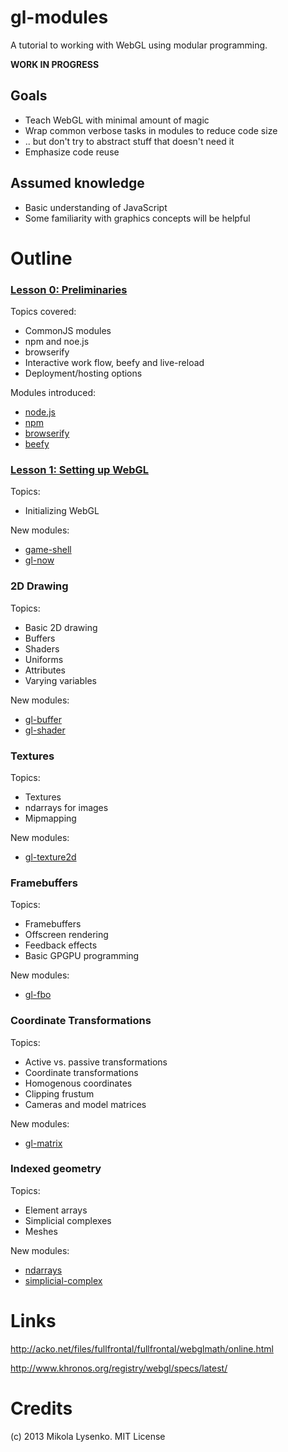 gl-modules
==========
A tutorial to working with WebGL using modular programming.

**WORK IN PROGRESS**

## Goals

* Teach WebGL with minimal amount of magic
* Wrap common verbose tasks in modules to reduce code size
* .. but don't try to abstract stuff that doesn't need it
* Emphasize code reuse


## Assumed knowledge

* Basic understanding of JavaScript
* Some familiarity with graphics concepts will be helpful


# Outline

### [Lesson 0: Preliminaries](https://github.com/mikolalysenko/gl-modules/blob/master/Lesson00/README.md)

Topics covered:

* CommonJS modules
* npm and noe.js
* browserify
* Interactive work flow, beefy and live-reload
* Deployment/hosting options

Modules introduced:

* [node.js](http://nodejs.org/)
* [npm](https://npmjs.org/)
* [browserify](https://github.com/substack/node-browserify)
* [beefy](https://github.com/chrisdickinson/beefy)

### [Lesson 1: Setting up WebGL](https://github.com/mikolalysenko/gl-modules/blob/master/Lesson01/README.md)

Topics:

* Initializing WebGL

New modules:

* [game-shell](https://github.com/mikolalysenko/game-shell)
* [gl-now](https://github.com/mikolalysenko/gl-now)

### 2D Drawing

Topics:

* Basic 2D drawing
* Buffers
* Shaders
* Uniforms
* Attributes
* Varying variables

New modules:

* [gl-buffer](https://github.com/mikolalysenko/gl-buffer)
* [gl-shader](https://github.com/mikolalysenko/gl-shader)

### Textures

Topics:

* Textures
* ndarrays for images
* Mipmapping

New modules:

* [gl-texture2d](https://github.com/mikolalysenko/gl-texture2d)

### Framebuffers

Topics:

* Framebuffers
* Offscreen rendering
* Feedback effects
* Basic GPGPU programming

New modules:

* [gl-fbo](https://github.com/mikolalysenko/gl-fbo)

### Coordinate Transformations

Topics:

* Active vs. passive transformations
* Coordinate transformations
* Homogenous coordinates
* Clipping frustum
* Cameras and model matrices

New modules:

* [gl-matrix](https://github.com/toji/gl-matrix)

### Indexed geometry

Topics:

* Element arrays
* Simplicial complexes
* Meshes

New modules:

* [ndarrays](https://github.com/mikolalysenko/ndarray)
* [simplicial-complex](https://github.com/mikolalysenko/simplicial-complex)


# Links

http://acko.net/files/fullfrontal/fullfrontal/webglmath/online.html

http://www.khronos.org/registry/webgl/specs/latest/

# Credits
(c) 2013 Mikola Lysenko. MIT License
